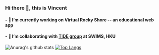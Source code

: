 
### Hi there 👋, this is Vincent


#### - 🔭 I’m currently working on Virtual Rocky Shore -- an educational web app
#### - 👯 I’m collaborating with [TIDE group](https://www.tidehku.com/) at SWIMS, HKU

![Anurag's github stats](https://github-readme-stats.vercel.app/api?username=Vicellken&show_icons=true&count_private=true&hide=issues) [![Top Langs](https://github-readme-stats.vercel.app/api/top-langs/?username=Vicellken&layout=compact)](https://github.com/Vicellken/github-readme-stats)


<!--
**Vicellken/Vicellken** is a ✨ _special_ ✨ repository because its `README.md` (this file) appears on your GitHub profile.

Here are some ideas to get you started:

- 🔭 I’m currently working on ...
- 🌱 I’m currently learning ...
- 👯 I’m looking to collaborate on ...
- 🤔 I’m looking for help with ...
- 💬 Ask me about ...
- 📫 How to reach me: ...
- 😄 Pronouns: ...
- ⚡ Fun fact: ...
-->
